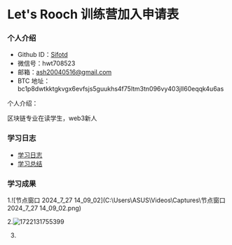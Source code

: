 # Let's Rooch 训练营加入申请表

### 个人介绍

* Github ID：[Sifotd](https://github.com/Sifotd)
* 微信号：hwt708523
* 邮箱：ash20040516@gmail.com
* BTC 地址：bc1p8dwtkktgkvgx6evfsjs5guukhs4f75ltm3tn096vy403jll60eqqk4u6as

个人介绍：

区块链专业在读学生，web3新人

### 学习日志

- [学习日志](journal.md)
- [学习总结](summary.md)

### 学习成果

1.![节点窗口 2024_7_27 14_09_02](C:\Users\ASUS\Videos\Captures\节点窗口 2024_7_27 14_09_02.png)

2.![1722131755399](C:\Users\ASUS\Desktop\let-us-rooch\members\Sifotd\task2\1722131755399.png)

3.
